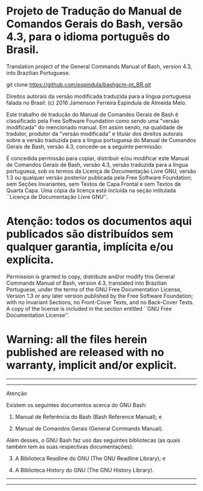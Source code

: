 # Projeto de Tradução do Manual de Comandos Gerais do Bash, versão 4.3, para o idioma português do Brasil.

Translation project of the General Commands Manual of Bash, version 4.3, 
into Brazilian Portuguese.


git clone https://github.com/espindula/bashgcm-pt_BR.git


Direitos autorais da versão modificada traduzida para a língua 
portuguesa falada no Brasil: (c) 2016 Jamenson Ferreira Espindula de 
Almeida Melo.

  Este trabalho de tradução do Manual de Comandos Gerais de Bash é 
  classificado pela Free Software Foundation como sendo uma 
  "versão modificada" do mencionado manual.   Em assim sendo, na 
  qualidade de tradutor, produtor da "versão modificada" e titular 
  dos direitos autorais sobre a versão traduzida para a língua 
  portuguesa do Manual de Comandos Gerais de Bash, versão 4.3, 
  concede-se a seguinte permissão:

  É concedida permissão para copiar, distribuir e/ou modificar este 
  Manual de Comandos Gerais de Bash, versão 4.3, versão traduzida para a 
  língua portuguesa, sob os termos da Licença de Documentação Livre GNU, 
  versão 1.3 ou qualquer versão posterior publicada pela Free Software 
  Foundation; sem Seções Invariantes, sem Textos de Capa Frontal e sem 
  Textos de Quarta Capa.   Uma cópia da licença está incluída na seção 
  intitulada ``Licença de Documentação Livre GNU''.

# Atenção: todos os documentos aqui publicados são distribuídos sem qualquer garantia, implícita e/ou explícita.
  
  Permission is granted to copy, distribute and/or modify this General 
  Commands Manual of Bash, version 4.3, translated into Brazilian 
  Portuguese, under the terms of the GNU Free Documentation License, 
  Version 1.3 or any later version published by the Free Software 
  Foundation; with no Invariant Sections, no Front-Cover Texts, and no 
  Back-Cover Texts.   A copy of the license is included in the section 
  entitled ``GNU Free Documentation License''.

# Warning: all the files herein published are released with no warranty, implicit and/or explicit.

************************************************************************
************************************************************************
								       
 Atenção					       
							       
 Existem os seguintes documentos acerca do GNU Bash:	       
								       
1. Manual de Referência do Bash (Bash Reference Manual); e

2. Manual de Comandos Gerais (General Commands Manual).


 Além desses, o GNU Bash faz uso das seguintes bibliotecas (as quais 
 também tem as suas respectivas documentações):

3. A Biblioteca Readline do GNU (The GNU Readline Library); e

4. A Biblioteca History do GNU (The GNU History Library).
								       
************************************************************************
************************************************************************

